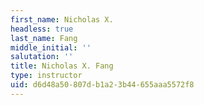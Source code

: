 ```yaml
---
first_name: Nicholas X.
headless: true
last_name: Fang
middle_initial: ''
salutation: ''
title: Nicholas X. Fang
type: instructor
uid: d6d48a50-807d-b1a2-3b44-655aaa5572f8
---
```

